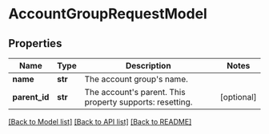 # AccountGroupRequestModel

## Properties
Name | Type | Description | Notes
------------ | ------------- | ------------- | -------------
**name** | **str** | The account group&#39;s name. | 
**parent_id** | **str** | The account&#39;s parent. This property supports: resetting. | [optional] 

[[Back to Model list]](../README.md#documentation-for-models) [[Back to API list]](../README.md#documentation-for-api-endpoints) [[Back to README]](../README.md)


